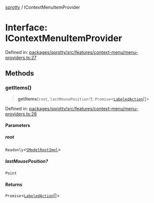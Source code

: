 
[sprotty](../globals) / IContextMenuItemProvider

# Interface: IContextMenuItemProvider

Defined in: [packages/sprotty/src/features/context-menu/menu-providers.ts:27](https://github.com/eclipse-sprotty/sprotty/blob/f9b2433481cc27a1ac0c92d525a92039ae7f6c76/packages/sprotty/src/features/context-menu/menu-providers.ts#L27)

## Methods

### getItems()

> **getItems**(`root`, `lastMousePosition?`): `Promise`\<[`LabeledAction`](../Class.LabeledAction)[]\>

Defined in: [packages/sprotty/src/features/context-menu/menu-providers.ts:28](https://github.com/eclipse-sprotty/sprotty/blob/f9b2433481cc27a1ac0c92d525a92039ae7f6c76/packages/sprotty/src/features/context-menu/menu-providers.ts#L28)

#### Parameters

##### root

`Readonly`\<[`SModelRootImpl`](../Class.SModelRootImpl)\>

##### lastMousePosition?

`Point`

#### Returns

`Promise`\<[`LabeledAction`](../Class.LabeledAction)[]\>
